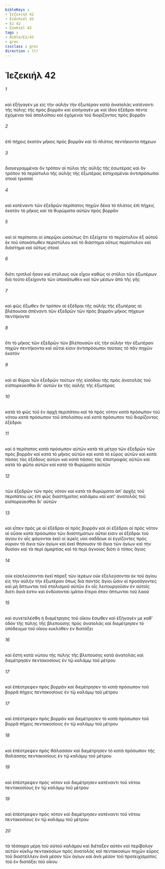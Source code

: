 ```yaml
---
bibleKeys : 
- Ἰεζεκιήλ 42
- Ézéchiel 42
- Ez 42
- Ezekiel 42
tags : 
- Bible/Ez/42
- grec
cssclass : grec
direction : ltr
---
```


# Ἰεζεκιήλ 42

###### 1
καὶ ἐξήγαγέν με εἰς τὴν αὐλὴν τὴν ἐξωτέραν κατὰ ἀνατολὰς κατέναντι τῆς πύλης τῆς πρὸς βορρᾶν καὶ εἰσήγαγέν με καὶ ἰδοὺ ἐξέδραι πέντε ἐχόμεναι τοῦ ἀπολοίπου καὶ ἐχόμεναι τοῦ διορίζοντος πρὸς βορρᾶν
###### 2
ἐπὶ πήχεις ἑκατὸν μῆκος πρὸς βορρᾶν καὶ τὸ πλάτος πεντήκοντα πήχεων
###### 3
διαγεγραμμέναι ὃν τρόπον αἱ πύλαι τῆς αὐλῆς τῆς ἐσωτέρας καὶ ὃν τρόπον τὰ περίστυλα τῆς αὐλῆς τῆς ἐξωτέρας ἐστιχισμέναι ἀντιπρόσωποι στοαὶ τρισσαί
###### 4
καὶ κατέναντι τῶν ἐξεδρῶν περίπατος πηχῶν δέκα τὸ πλάτος ἐπὶ πήχεις ἑκατὸν τὸ μῆκος καὶ τὰ θυρώματα αὐτῶν πρὸς βορρᾶν
###### 5
καὶ οἱ περίπατοι οἱ ὑπερῷοι ὡσαύτως ὅτι ἐξείχετο τὸ περίστυλον ἐξ αὐτοῦ ἐκ τοῦ ὑποκάτωθεν περιστύλου καὶ τὸ διάστημα οὕτως περίστυλον καὶ διάστημα καὶ οὕτως στοαί
###### 6
διότι τριπλαῖ ἦσαν καὶ στύλους οὐκ εἶχον καθὼς οἱ στῦλοι τῶν ἐξωτέρων διὰ τοῦτο ἐξείχοντο τῶν ὑποκάτωθεν καὶ τῶν μέσων ἀπὸ τῆς γῆς
###### 7
καὶ φῶς ἔξωθεν ὃν τρόπον αἱ ἐξέδραι τῆς αὐλῆς τῆς ἐξωτέρας αἱ βλέπουσαι ἀπέναντι τῶν ἐξεδρῶν τῶν πρὸς βορρᾶν μῆκος πήχεων πεντήκοντα
###### 8
ὅτι τὸ μῆκος τῶν ἐξεδρῶν τῶν βλεπουσῶν εἰς τὴν αὐλὴν τὴν ἐξωτέραν πηχῶν πεντήκοντα καὶ αὗταί εἰσιν ἀντιπρόσωποι ταύταις τὸ πᾶν πηχῶν ἑκατόν
###### 9
καὶ αἱ θύραι τῶν ἐξεδρῶν τούτων τῆς εἰσόδου τῆς πρὸς ἀνατολὰς τοῦ εἰσπορεύεσθαι δι' αὐτῶν ἐκ τῆς αὐλῆς τῆς ἐξωτέρας
###### 10
κατὰ τὸ φῶς τοῦ ἐν ἀρχῇ περιπάτου καὶ τὰ πρὸς νότον κατὰ πρόσωπον τοῦ νότου κατὰ πρόσωπον τοῦ ἀπολοίπου καὶ κατὰ πρόσωπον τοῦ διορίζοντος ἐξέδραι
###### 11
καὶ ὁ περίπατος κατὰ πρόσωπον αὐτῶν κατὰ τὰ μέτρα τῶν ἐξεδρῶν τῶν πρὸς βορρᾶν καὶ κατὰ τὸ μῆκος αὐτῶν καὶ κατὰ τὸ εὖρος αὐτῶν καὶ κατὰ πάσας τὰς ἐξόδους αὐτῶν καὶ κατὰ πάσας τὰς ἐπιστροφὰς αὐτῶν καὶ κατὰ τὰ φῶτα αὐτῶν καὶ κατὰ τὰ θυρώματα αὐτῶν
###### 12
τῶν ἐξεδρῶν τῶν πρὸς νότον καὶ κατὰ τὰ θυρώματα ἀπ' ἀρχῆς τοῦ περιπάτου ὡς ἐπὶ φῶς διαστήματος καλάμου καὶ κατ' ἀνατολὰς τοῦ εἰσπορεύεσθαι δι' αὐτῶν
###### 13
καὶ εἶπεν πρός με αἱ ἐξέδραι αἱ πρὸς βορρᾶν καὶ αἱ ἐξέδραι αἱ πρὸς νότον αἱ οὖσαι κατὰ πρόσωπον τῶν διαστημάτων αὗταί εἰσιν αἱ ἐξέδραι τοῦ ἁγίου ἐν αἷς φάγονται ἐκεῖ οἱ ἱερεῖς υἱοὶ σαδδουκ οἱ ἐγγίζοντες πρὸς κύριον τὰ ἅγια τῶν ἁγίων καὶ ἐκεῖ θήσουσιν τὰ ἅγια τῶν ἁγίων καὶ τὴν θυσίαν καὶ τὰ περὶ ἁμαρτίας καὶ τὰ περὶ ἀγνοίας διότι ὁ τόπος ἅγιος
###### 14
οὐκ εἰσελεύσονται ἐκεῖ πάρεξ τῶν ἱερέων οὐκ ἐξελεύσονται ἐκ τοῦ ἁγίου εἰς τὴν αὐλὴν τὴν ἐξωτέραν ὅπως διὰ παντὸς ἅγιοι ὦσιν οἱ προσάγοντες καὶ μὴ ἅπτωνται τοῦ στολισμοῦ αὐτῶν ἐν οἷς λειτουργοῦσιν ἐν αὐτοῖς διότι ἅγιά ἐστιν καὶ ἐνδύσονται ἱμάτια ἕτερα ὅταν ἅπτωνται τοῦ λαοῦ
###### 15
καὶ συνετελέσθη ἡ διαμέτρησις τοῦ οἴκου ἔσωθεν καὶ ἐξήγαγέν με καθ' ὁδὸν τῆς πύλης τῆς βλεπούσης πρὸς ἀνατολὰς καὶ διεμέτρησεν τὸ ὑπόδειγμα τοῦ οἴκου κυκλόθεν ἐν διατάξει
###### 16
καὶ ἔστη κατὰ νώτου τῆς πύλης τῆς βλεπούσης κατὰ ἀνατολὰς καὶ διεμέτρησεν πεντακοσίους ἐν τῷ καλάμῳ τοῦ μέτρου
###### 17
καὶ ἐπέστρεψεν πρὸς βορρᾶν καὶ διεμέτρησεν τὸ κατὰ πρόσωπον τοῦ βορρᾶ πήχεις πεντακοσίους ἐν τῷ καλάμῳ τοῦ μέτρου
###### 17
καὶ ἐπέστρεψεν πρὸς βορρᾶν καὶ διεμέτρησεν τὸ κατὰ πρόσωπον τοῦ βορρᾶ πήχεις πεντακοσίους ἐν τῷ καλάμῳ τοῦ μέτρου
###### 18
καὶ ἐπέστρεψεν πρὸς θάλασσαν καὶ διεμέτρησεν τὸ κατὰ πρόσωπον τῆς θαλάσσης πεντακοσίους ἐν τῷ καλάμῳ τοῦ μέτρου
###### 19
καὶ ἐπέστρεψεν πρὸς νότον καὶ διεμέτρησεν κατέναντι τοῦ νότου πεντακοσίους ἐν τῷ καλάμῳ τοῦ μέτρου
###### 19
καὶ ἐπέστρεψεν πρὸς νότον καὶ διεμέτρησεν κατέναντι τοῦ νότου πεντακοσίους ἐν τῷ καλάμῳ τοῦ μέτρου
###### 20
τὰ τέσσαρα μέρη τοῦ αὐτοῦ καλάμου καὶ διέταξεν αὐτὸν καὶ περίβολον αὐτῶν κύκλῳ πεντακοσίων πρὸς ἀνατολὰς καὶ πεντακοσίων πηχῶν εὖρος τοῦ διαστέλλειν ἀνὰ μέσον τῶν ἁγίων καὶ ἀνὰ μέσον τοῦ προτειχίσματος τοῦ ἐν διατάξει τοῦ οἴκου
